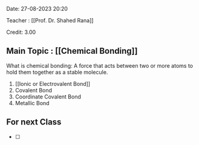 Date: 27-08-2023 20:20

Teacher : [[Prof. Dr. Shahed Rana]]

Credit: 3.00
## Main Topic : [[Chemical Bonding]]


What is chemical bonding: A force that acts between two or more atoms to hold them together as a stable molecule.
1. [[Ionic or Electrovalent Bond]]
2. Covalent Bond
3. Coordinate Covalent Bond
4. Metallic Bond







## For next Class
- [ ] 